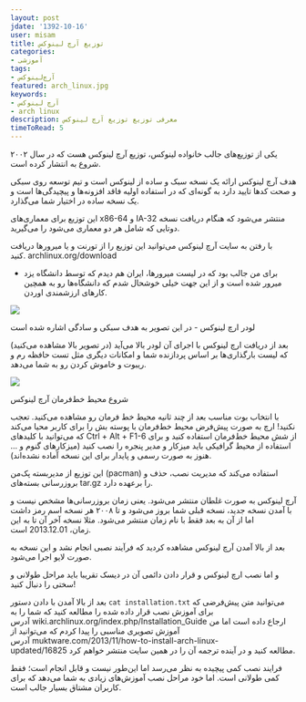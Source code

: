 ```yaml
---
layout: post
jdate: '1392-10-16'
user: misam
title: توزیع آرچ لینوکس
categories:
- آموزشی
tags:
- آرچ‌لینوکس
featured: arch_linux.jpg
keywords:
- آرچ لینوکس
- arch linux
description: معرفی توزیع توزیع آرچ لینوکس
timeToRead: 5
---
```


یکی از توزیع‌های جالب خانواده لینوکس، توزیع آرچ لینوکس هست که در سال ۲۰۰۲ شروع به انتشار کرده است.

هدف آرچ لینوکس ارائه یک نسخه سبک و ساده از لینوکس است و تیم توسعه روی سبکی و صحت کدها تایید دارد به گونه‌ای که در استفاده اولیه فاقد افزونه‌ها و پیچیدگی‌ها است و یک نسخه ساده در اختیار شما می‌گذارد.

این توزیع برای معماری‌های x86-64 و IA-32 منتشر می‌شود که هنگام دریافت نسخه دوتایی که شامل هر دو معماری می‌شود را می‌گیرید.

با رفتن به سایت آرچ لینوکس می‌توانید این توزیع را از تورنت و یا میرورها دریافت کنید. archlinux.org/download

* برای من جالب بود که در لیست میرورها، ایران هم دیدم که توسط دانشگاه یزد میرور شده است و از این جهت خیلی خوشحال شدم که دانشگاه‌ها رو به همچین کارهای ارزشمندی اوردن.

![](/linuxiha/images/arch-bootloader.png)

لودر ارچ لینوکس - در این تصویر به هدف سبکی و سادگی اشاره شده است

بعد از دریافت ارچ لینوکس با اجرای آن لودر بالا می‌آید (در تصویر بالا مشاهده می‌کنید) که لیست بارگذاری‌ها بر اساس پردازنده شما و امکانات دیگری مثل تست حافظه رم و ریبوت و خاموش کردن رو به شما می‌دهد.

![](/linuxiha/images/arch-terminal.png)

شروع محیط خط‌فرمان آرچ لینوکس

با انتخاب بوت مناسب بعد از چند ثانیه محیط خط فرمان رو مشاهده می‌کنید. تعجب نکنید! ارچ به صورت پیش‌فرض محیط خط‌فرمان با پوسته بش را برای کاربر محیا می‌کند که می‌توانید با کلیدهای Ctrl + Alt + F1-6 از شش محیط خط‌فرمان استفاده کنید و برای استفاده از محیط گرافیکی باید میزکار و مدیر پنجره را نصب کنید (میزکارهای گنوم و ... هنوز به صورت رسمی و پایدار برای این نسخه آماده نشده‌اند).

این توزیع از مدیربسته پک‌من (pacman) استفاده می‌کند که مدیریت نصب، حذف و بروزرسانی بسته‌های tar.gz را برعهده دارد.

آرچ لینوکس به صورت غلطان منتشر می‌شود. یعنی زمان بروزرسانی‌ها مشخص نیست و با آمدن نسخه جدید، نسخه قبلی شما بروز می‌شود و تا ۲۰۰۸ هر نسخه اسم رمز داشت اما از آن به بعد فقط با نام زمان منتشر می‌شود. مثلا نسخه آخر آن تا به این زمان، 2013.12.01 است.

بعد از بالا آمدن آرچ لینوکس مشاهده کردید که فرآیند نصبی انجام نشد و این نسخه به صورت لایو اجرا می‌شود.

و اما نصب ارچ لینوکس و قرار دادن دائمی آن در دیسک تقریبا باید مراحل طولانی و سختی را دنبال کنید!

بعد از بالا آمدن با دادن دستور `cat installation.txt` می‌توانید متن پیش‌فرضی که برای آموزش نصب قرار داده شده را مطالعه کنید که شما را به آدرس wiki.archlinux.org/index.php/Installation_Guide ارجاع داده است اما من آموزش تصویری مناسبی را پیدا کردم که می‌توانید از آدرس muktware.com/2013/11/how-to-install-arch-linux-updated/16825 مطالعه کنید و در آینده ترجمه آن را در همین سایت منتشر خواهم کرد.

فرایند نصب کمی پیچیده به نظر می‌رسد اما این‌طور نیست و قابل انجام است؛ فقط کمی طولانی است. اما خود مراحل نصب آموزش‌های زیادی به شما می‌دهد که برای کاربران مشتاق بسیار جالب است.